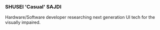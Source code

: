 ### SHUSEI 'Casual' SAJDI

Hardware/Software developer researching next generation UI tech for the visually impaired.


